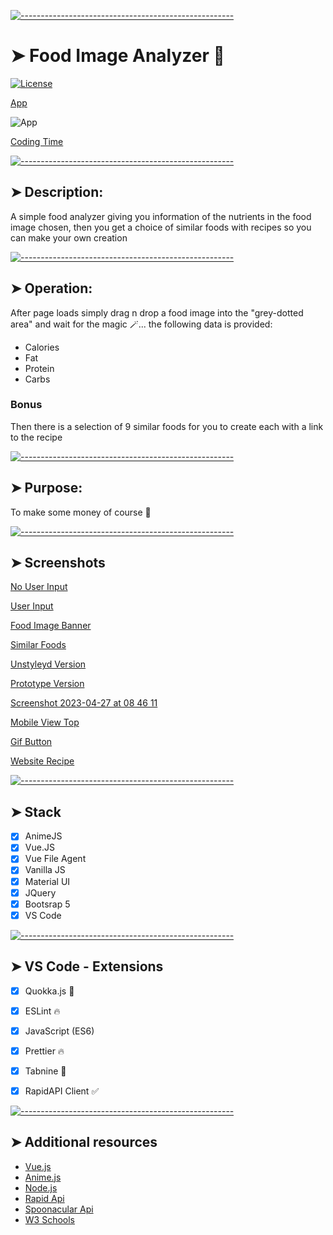 
[![-----------------------------------------------------](https://raw.githubusercontent.com/andreasbm/readme/master/assets/lines/colored.png)](#image-analyzer-)

# ➤ Food Image Analyzer 🌠

[![License](https://img.shields.io/packagist/l/dingo/api.svg?style=flat-square)](LICENSE)


[App](https://harry2k21.github.io/Recepie-App/)

![App](https://user-images.githubusercontent.com/125808990/234825746-661bceeb-3eb6-4f24-8706-c8d611687773.png)


[Coding Time](https://user-images.githubusercontent.com/125808990/234698140-c33eed71-d6f3-448e-a372-64eef52a620c.png)


[![-----------------------------------------------------](https://raw.githubusercontent.com/andreasbm/readme/master/assets/lines/colored.png)](#description-)

## ➤ Description: 

A simple food analyzer giving you information of the nutrients in the food image chosen, then you get a choice of similar foods with recipes so you can make your own creation



[![-----------------------------------------------------](https://raw.githubusercontent.com/andreasbm/readme/master/assets/lines/colored.png)](#operation-)

## ➤ Operation: 

After page loads simply drag n drop a food image into the "grey-dotted area" and wait for the magic 🪄...
the following data is provided:

 - Calories
 - Fat
 - Protein
 - Carbs

### Bonus
Then there is a selection of 9 similar foods for you to create each with a link to the recipe 
                               
                                                          

[![-----------------------------------------------------](https://raw.githubusercontent.com/andreasbm/readme/master/assets/lines/colored.png)](#purpose)

## ➤ Purpose:
To make some money of course 🤑


[![-----------------------------------------------------](https://raw.githubusercontent.com/andreasbm/readme/master/assets/lines/colored.png)](#screenshots)

## ➤ Screenshots

[No User Input](https://user-images.githubusercontent.com/125808990/233476581-2fd1476a-492d-4a55-b869-158e9eb88f32.png)

[User Input](https://user-images.githubusercontent.com/125808990/233476678-512850dd-349b-467a-a749-eee76037daa4.png)

[Food Image Banner](https://user-images.githubusercontent.com/125808990/234614302-08faf883-fd02-4d3b-9b97-8c89faeeb93b.png)

[Similar Foods](https://user-images.githubusercontent.com/125808990/233476788-7c991ffe-a123-4ea6-8d14-f1abec9d4686.png)

[Unstyleyd Version](https://user-images.githubusercontent.com/125808990/233476870-70b16c82-2c8e-41a4-8d27-03fd79f961e3.png)

[Prototype Version](https://user-images.githubusercontent.com/125808990/234613788-c6fb692a-7a3e-4ef7-9d36-8cd6123eb19a.png)

[Screenshot 2023-04-27 at 08 46 11](https://user-images.githubusercontent.com/125808990/234828575-ff9ecfb2-3ccb-4cd5-8dd9-99295eaf5b26.png)

[Mobile View  Top](https://user-images.githubusercontent.com/125808990/234833094-fb8e4130-9a34-4702-b3c0-84e02cdedd15.png)

[Gif Button](https://user-images.githubusercontent.com/125808990/234833153-ee6afbc2-ce9c-4be9-854c-4257aac013e4.png)

[Website Recipe](https://user-images.githubusercontent.com/125808990/234833353-b8145ac5-093d-4e99-892e-c8720d7da1c6.png)



[![-----------------------------------------------------](https://raw.githubusercontent.com/andreasbm/readme/master/assets/lines/colored.png)](#stack)

## ➤ Stack

- [x] AnimeJS
- [x] Vue.JS
- [x] Vue File Agent
- [x] Vanilla JS
- [x] Material UI
- [x] JQuery
- [x] Bootsrap 5
- [x] VS Code

[![-----------------------------------------------------](https://raw.githubusercontent.com/andreasbm/readme/master/assets/lines/colored.png)](#vs-code---extensions)

## ➤ VS Code - Extensions

- [x] Quokka.js 🤖
- [x] ESLint 🔥
- [x] JavaScript (ES6) 
- [x] Prettier 🔥
- [x] Tabnine 🤖
- [x] RapidAPI Client ✅


[![-----------------------------------------------------](https://raw.githubusercontent.com/andreasbm/readme/master/assets/lines/colored.png)](#additional-resources)

## ➤ Additional resources

- [Vue.js](https://vuejs.org/)
- [Anime.js](https://animejs.com/)
- [Node.js](https://nodejs.org/api/synopsis.html)
- [Rapid Api](https://rapidapi.com/)
- [Spoonacular Api](https://rapidapi.com/spoonacular/api/recipe-food-nutrition/)
- [W3 Schools](https://www.w3schools.com/)
